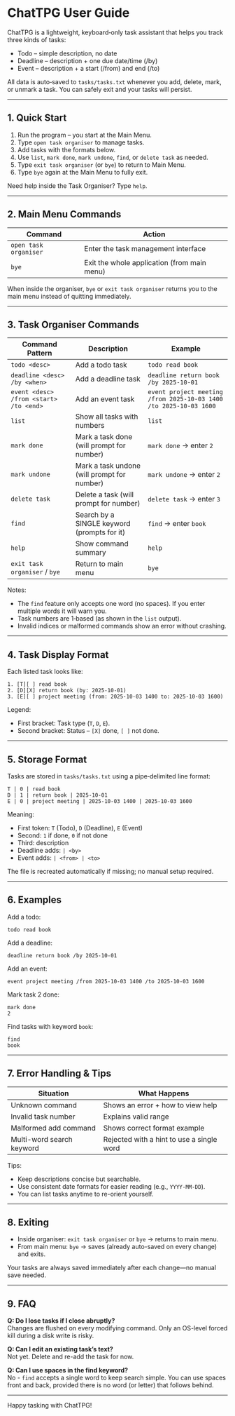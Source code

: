 <!-- ChatTPG User Guide -->
# ChatTPG User Guide

ChatTPG is a lightweight, keyboard‑only task assistant that helps you track three kinds of tasks:

* Todo – simple description, no date
* Deadline – description + one due date/time (/by)
* Event – description + a start (/from) and end (/to)

All data is auto‑saved to `tasks/tasks.txt` whenever you add, delete, mark, or unmark a task. You can safely exit and your tasks will persist.

---
## 1. Quick Start
1. Run the program – you start at the Main Menu.
2. Type `open task organiser` to manage tasks.
3. Add tasks with the formats below.
4. Use `list`, `mark done`, `mark undone`, `find`, or `delete task` as needed.
5. Type `exit task organiser` (or `bye`) to return to Main Menu.
6. Type `bye` again at the Main Menu to fully exit.

Need help inside the Task Organiser? Type `help`.

---
## 2. Main Menu Commands
| Command | Action |
|---------|--------|
| `open task organiser` | Enter the task management interface |
| `bye` | Exit the whole application (from main menu) |

When inside the organiser, `bye` or `exit task organiser` returns you to the main menu instead of quitting immediately.

---
## 3. Task Organiser Commands
| Command Pattern | Description | Example |
|-----------------|-------------|---------|
| `todo <desc>` | Add a todo task | `todo read book` |
| `deadline <desc> /by <when>` | Add a deadline task | `deadline return book /by 2025-10-01` |
| `event <desc> /from <start> /to <end>` | Add an event task | `event project meeting /from 2025-10-03 1400 /to 2025-10-03 1600` |
| `list` | Show all tasks with numbers | `list` |
| `mark done` | Mark a task done (will prompt for number) | `mark done` → enter `2` |
| `mark undone` | Mark a task undone (will prompt for number) | `mark undone` → enter `2` |
| `delete task` | Delete a task (will prompt for number) | `delete task` → enter `3` |
| `find` | Search by a SINGLE keyword (prompts for it) | `find` → enter `book` |
| `help` | Show command summary | `help` |
| `exit task organiser` / `bye` | Return to main menu | `bye` |

Notes:
* The `find` feature only accepts one word (no spaces). If you enter multiple words it will warn you.
* Task numbers are 1‑based (as shown in the `list` output).
* Invalid indices or malformed commands show an error without crashing.

---
## 4. Task Display Format
Each listed task looks like:
```
1. [T][ ] read book
2. [D][X] return book (by: 2025-10-01)
3. [E][ ] project meeting (from: 2025-10-03 1400 to: 2025-10-03 1600)
```
Legend:
* First bracket: Task type (`T`, `D`, `E`).
* Second bracket: Status – `[X]` done, `[ ]` not done.

---
## 5. Storage Format
Tasks are stored in `tasks/tasks.txt` using a pipe‑delimited line format:

```
T | 0 | read book
D | 1 | return book | 2025-10-01
E | 0 | project meeting | 2025-10-03 1400 | 2025-10-03 1600
```

Meaning:
* First token: `T` (Todo), `D` (Deadline), `E` (Event)
* Second: `1` if done, `0` if not done
* Third: description
* Deadline adds: `| <by>`
* Event adds: `| <from> | <to>`

The file is recreated automatically if missing; no manual setup required.

---
## 6. Examples
Add a todo:
```
todo read book
```
Add a deadline:
```
deadline return book /by 2025-10-01
```
Add an event:
```
event project meeting /from 2025-10-03 1400 /to 2025-10-03 1600
```
Mark task 2 done:
```
mark done
2
```
Find tasks with keyword `book`:
```
find
book
```

---
## 7. Error Handling & Tips
| Situation | What Happens |
|-----------|--------------|
| Unknown command | Shows an error + how to view help |
| Invalid task number | Explains valid range |
| Malformed add command | Shows correct format example |
| Multi-word search keyword | Rejected with a hint to use a single word |

Tips:
* Keep descriptions concise but searchable.
* Use consistent date formats for easier reading (e.g., `YYYY-MM-DD`).
* You can list tasks anytime to re-orient yourself.

---
## 8. Exiting
* Inside organiser: `exit task organiser` or `bye` → returns to main menu.
* From main menu: `bye` → saves (already auto-saved on every change) and exits.

Your tasks are always saved immediately after each change—no manual save needed.

---
## 9. FAQ
**Q: Do I lose tasks if I close abruptly?**  
Changes are flushed on every modifying command. Only an OS-level forced kill during a disk write is risky.

**Q: Can I edit an existing task’s text?**  
Not yet. Delete and re-add the task for now.

**Q: Can I use spaces in the find keyword?**  
No - `find` accepts a single word to keep search simple. You can use spaces front and back, provided there is no word (or letter) that follows behind. 

---
Happy tasking with ChatTPG!